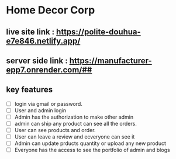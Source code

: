 # Home Decor Corp #
## live site link : https://polite-douhua-e7e846.netlify.app/ ##
## server side link : https://manufacturer-epp7.onrender.com/##
## key features ##
- [ ] login via gmail or password.
- [ ]  User and admin login
- [ ]  Admin has the authorization to make other admin
- [ ]  admin can ship any product can see all the orders.
- [ ]  User can see products and order.
- [ ]  User can leave a review and ecveryone can see it 
- [ ]  Admin can update prducts quantity or upload any new product
- [ ]  Everyone has the access to see the portfolio of admin and blogs
